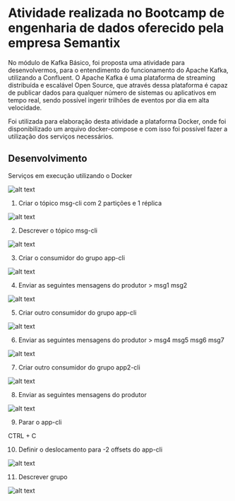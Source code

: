 # Atividade realizada no Bootcamp de engenharia de dados oferecido pela empresa Semantix

  No módulo de Kafka Básico, foi proposta uma atividade para desenvolvermos,
para o entendimento do funcionamento do Apache Kafka, utilizando a Confluent.
  O Apache Kafka é uma  plataforma de streaming distribuída  e escalável Open Source, que através dessa plataforma
é capaz de publicar dados para qualquer número de sistemas ou aplicativos em tempo real, sendo possível ingerir trilhões de eventos por dia
em alta velocidade.

  Foi utilizada para elaboração desta atividade a plataforma Docker, onde foi disponibilizado
um arquivo docker-compose e com isso foi possível fazer a utilização dos serviços necessários.

## Desenvolvimento 

Serviços em execução utilizando o Docker

![alt text](https://github.com/GumaFernando/Kafka_Atividade_semantix/blob/main/docker.PNG)

1. Criar o tópico msg-cli com 2 partições e 1 réplica

![alt text](https://github.com/GumaFernando/Kafka_Atividade_semantix/blob/main/1.png)

2. Descrever o tópico msg-cli

![alt text](https://github.com/GumaFernando/Kafka_Atividade_semantix/blob/main/2.png)

3. Criar o consumidor do grupo app-cli

![alt text](https://github.com/GumaFernando/Kafka_Atividade_semantix/blob/main/3.png)

4. Enviar as seguintes mensagens do produtor > msg1 msg2

![alt text](https://github.com/GumaFernando/Kafka_Atividade_semantix/blob/main/4.png)

5. Criar outro consumidor do grupo app-cli

![alt text](https://github.com/GumaFernando/Kafka_Atividade_semantix/blob/main/5.png)

6. Enviar as seguintes mensagens do produtor > msg4 msg5 msg6 msg7

![alt text](https://github.com/GumaFernando/Kafka_Atividade_semantix/blob/main/6.png)

7. Criar outro consumidor do grupo app2-cli

![alt text](https://github.com/GumaFernando/Kafka_Atividade_semantix/blob/main/7.png)


8. Enviar as seguintes mensagens do produtor

![alt text](https://github.com/GumaFernando/Kafka_Atividade_semantix/blob/main/8.png)

9. Parar o app-cli

CTRL + C

10. Definir o deslocamento para -2 offsets do app-cli

![alt text](https://github.com/GumaFernando/Kafka_Atividade_semantix/blob/main/10.png)

11. Descrever grupo

![alt text](https://github.com/GumaFernando/Kafka_Atividade_semantix/blob/main/11.png)


